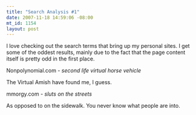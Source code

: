 ```yaml
--- 
title: "Search Analysis #1"
date: 2007-11-18 14:59:06 -08:00
mt_id: 1154
layout: post
---
```

I love checking out the search terms that bring up my personal sites. I get some of the oddest results, mainly due to the fact that the page content itself is pretty odd in the first place. 

Nonpolynomial.com - <i>second life virtual horse vehicle</i>

The Virtual Amish have found me, I guess.

mmorgy.com - <i>sluts on the streets</i>

As opposed to on the sidewalk. You never know what people are into.

 
